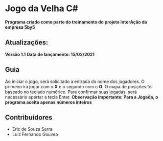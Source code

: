 # Jogo da Velha C#
**Programa criado como parte do treinamento do projeto InterAção da empresa 5by5**
## Atualizações:
**Versão 1.1**
**Data de lançamento: 15/02/2021**


## Guia

Ao iniciar o jogo, será solicitado a entrada do nome dos jogadores. 
O primeiro ira jogar com o **X** e o segundo com o **O**.
O mapa de posições foi baseado no teclado numérico.
Para confirmar suas jogadas, será necessário apertar a tecla Enter. 
**Observação importante: Para a Jogada, o programa aceita apenas números inteiros**


## Contribuidores
- Eric de Souza Serra 
- Luiz Fernando Gouvea 







